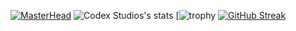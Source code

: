 [![MasterHead](https://media.discordapp.net/attachments/1323367628575736022/1342217806891978864/banner.png?ex=67b8d53e&is=67b783be&hm=32762d5b2f0d637355e4864840be6aff4471c428a953ae93f496a1c9e5e4e18b&=&format=webp&quality=lossless&width=1440&height=544)](https://github.com/Codex-Stud1os)
![Codex Studios's stats](https://github-readme-stats.vercel.app/api?username=Codex-Stud1os&theme=tokyonight&show_icons=true)
[![trophy](https://github-profile-trophy.vercel.app/?username=ryo-ma&theme=dark_dimmed)
[![GitHub Streak](https://github-readme-streak-stats.herokuapp.com/?user=DenverCoder1)](https://git.io/streak-stats)
